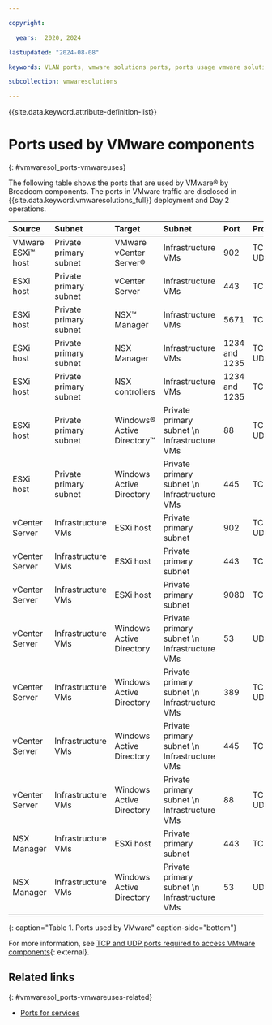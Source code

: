```yaml
---

copyright:

  years:  2020, 2024

lastupdated: "2024-08-08"

keywords: VLAN ports, vmware solutions ports, ports usage vmware solutions

subcollection: vmwaresolutions

---
```


{{site.data.keyword.attribute-definition-list}}

# Ports used by VMware components
{: #vmwaresol_ports-vmwareuses}

The following table shows the ports that are used by VMware® by Broadcom components. The ports in VMware traffic are disclosed in {{site.data.keyword.vmwaresolutions_full}} deployment and Day 2 operations.

| Source | Subnet | Target | Subnet | Port | Protocol |
|:------ |:------ |:------ |:------ |:---- |:-------- |
| VMware ESXi™ host | Private primary subnet | VMware vCenter Server® | Infrastructure VMs | 902 | TCP and UDP |
| ESXi host | Private primary subnet | vCenter Server | Infrastructure VMs | 443 | TCP |
| ESXi host | Private primary subnet | NSX™ Manager | Infrastructure VMs | 5671 | TCP |
| ESXi host | Private primary subnet | NSX Manager | Infrastructure VMs | 1234 and 1235 | TCP and UDP |
| ESXi host | Private primary subnet | NSX controllers | Infrastructure VMs | 1234 and 1235 | TCP |
| ESXi host | Private primary subnet | Windows® Active Directory™ | Private primary subnet \n Infrastructure VMs | 88 | TCP and UDP |
| ESXi host | Private primary subnet | Windows Active Directory | Private primary subnet \n Infrastructure VMs | 445 | TCP |
| vCenter Server | Infrastructure VMs | ESXi host | Private primary subnet | 902 | TCP and UDP |
| vCenter Server | Infrastructure VMs | ESXi host | Private primary subnet | 443 | TCP |
| vCenter Server | Infrastructure VMs | ESXi host | Private primary subnet | 9080 | TCP |
| vCenter Server | Infrastructure VMs | Windows Active Directory | Private primary subnet \n Infrastructure VMs | 53 | UDP |
| vCenter Server | Infrastructure VMs | Windows Active Directory | Private primary subnet \n Infrastructure VMs | 389 | TCP and UDP |
| vCenter Server | Infrastructure VMs | Windows Active Directory | Private primary subnet \n Infrastructure VMs | 445 | TCP |
| vCenter Server | Infrastructure VMs | Windows Active Directory | Private primary subnet \n Infrastructure VMs | 88 | TCP and UDP |
| NSX Manager | Infrastructure VMs | ESXi host | Private primary subnet | 443 | TCP |
| NSX Manager | Infrastructure VMs | Windows Active Directory | Private primary subnet \n Infrastructure VMs | 53 | UDP |
{: caption="Table 1. Ports used by VMware" caption-side="bottom"}

For more information, see [TCP and UDP ports required to access VMware components](https://knowledge.broadcom.com/external/article?legacyId=1012382){: external}.

## Related links
{: #vmwaresol_ports-vmwareuses-related}

* [Ports for services](/docs/vmwaresolutions?topic=vmwaresolutions-vmwaresol_ports-services)
